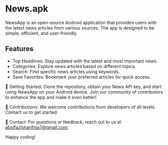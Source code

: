 # News.apk
NewsApp is an open-source Android application that provides users with the latest news articles from various sources. The app is designed to be simple, efficient, and user-friendly.

## Features
- Top Headlines: Stay updated with the latest and most important news.
- Categories: Explore news articles based on different topics.
- Search: Find specific news articles using keywords.
- Save Favorites: Bookmark your preferred articles for quick access.

 🚀 Getting Started:
Clone the repository, obtain your News API key, and start using NewsApp on your Android device. Join our community of contributors to enhance the app and make it even better!

🤝 Contributions:
We welcome contributions from developers of all levels. Contact us to get started.

📧 Contact:
For questions or feedback, reach out to us at abolfazlsharifnia7@gmail.com.

Happy coding!
